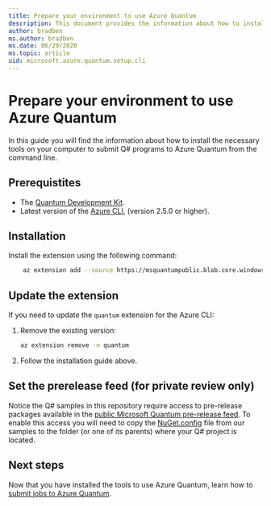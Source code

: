 ```yaml
---
title: Prepare your environment to use Azure Quantum
description: This document provides the information about how to install the necessary tools on your computer to submit Q# programs to Azure Quantum from the command line.
author: bradben
ms.author: bradben
ms.date: 06/29/2020
ms.topic: article
uid: microsoft.azure.quantum.setup.cli
---
```


# Prepare your environment to use Azure Quantum

In this guide you will find the information about how to install the necessary
tools on your computer to submit Q# programs to Azure Quantum from the command
line.

## Prerequistites

- The [Quantum Development
  Kit](https://docs.microsoft.com/quantum/install-guide/standalone).
- Latest version of the [Azure
  CLI](https://docs.microsoft.com/cli/azure/install-azure-cli?view=azure-cli-latest),
  (version 2.5.0 or higher).

## Installation

Install the extension using the following command:

```bash
    az extension add --source https://msquantumpublic.blob.core.windows.net/az-quantum-cli/quantum-latest-py3-none-any.whl
```

## Update the extension

If you need to update the `quantum` extension for the Azure CLI:

1. Remove the existing version:

    ```bash
    az extension remove -n quantum
    ```

1. Follow the installation guide above.

## Set the prerelease feed (for private review only)

Notice the Q# samples in this repository require access to pre-release packages
available in the [public Microsoft Quantum pre-release
feed](https://dev.azure.com/ms-quantum-public/Microsoft%20Quantum%20(public)/_packaging?_a=feed&feed=alpha).
To enable this access you will need to copy the
[NuGet.config](~/samples/qsharp/NuGet.Config) file from our samples to the
folder (or one of its parents) where your Q# project is located.

## Next steps

Now that you have installed the tools to use Azure Quantum, learn how to [submit
jobs to Azure Quantum](xref:microsoft.azure.quantum.submit-jobs.azcli).
